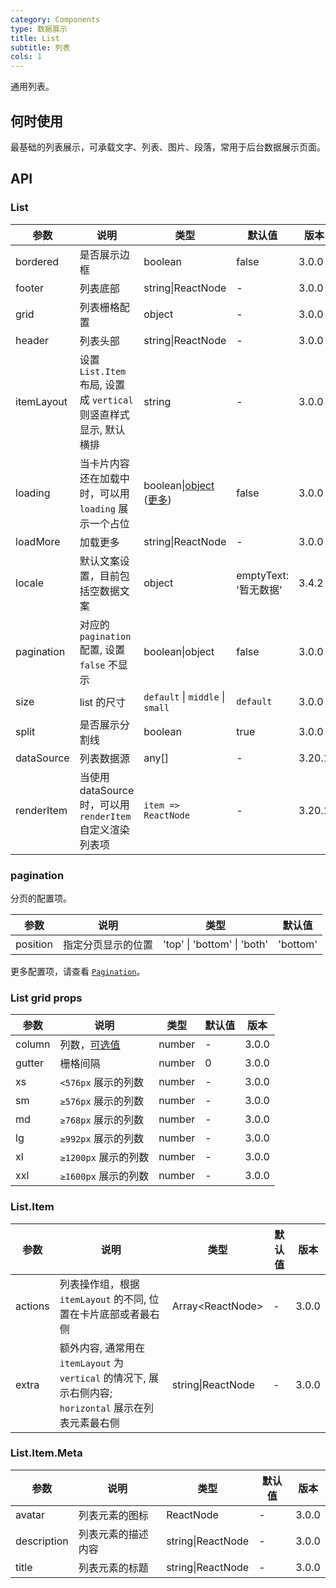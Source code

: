 ```yaml
---
category: Components
type: 数据展示
title: List
subtitle: 列表
cols: 1
---
```


通用列表。

## 何时使用

最基础的列表展示，可承载文字、列表、图片、段落，常用于后台数据展示页面。

## API

### List

| 参数 | 说明 | 类型 | 默认值 | 版本 |
| --- | --- | --- | --- | --- |
| bordered | 是否展示边框 | boolean | false | 3.0.0 |
| footer | 列表底部 | string\|ReactNode | - | 3.0.0 |
| grid | 列表栅格配置 | object | - | 3.0.0 |
| header | 列表头部 | string\|ReactNode | - | 3.0.0 |
| itemLayout | 设置 `List.Item` 布局, 设置成 `vertical` 则竖直样式显示, 默认横排 | string | - | 3.0.0 |
| loading | 当卡片内容还在加载中时，可以用 `loading` 展示一个占位 | boolean\|[object](https://ant.design/components/spin-cn/#API) ([更多](https://github.com/ant-design/ant-design/issues/8659)) | false | 3.0.0 |
| loadMore | 加载更多 | string\|ReactNode | - | 3.0.0 |
| locale | 默认文案设置，目前包括空数据文案 | object | emptyText: '暂无数据' | 3.4.2 |
| pagination | 对应的 `pagination` 配置, 设置 `false` 不显示 | boolean\|object | false | 3.0.0 |
| size | list 的尺寸 | `default` \| `middle` \| `small` | `default` | 3.0.0 |
| split | 是否展示分割线 | boolean | true | 3.0.0 |
| dataSource | 列表数据源 | any[] | - | 3.20.1 |
| renderItem | 当使用 dataSource 时，可以用 `renderItem` 自定义渲染列表项 | `item => ReactNode` | - | 3.20.1 |

### pagination

分页的配置项。

| 参数     | 说明               | 类型                        | 默认值   |
| -------- | ------------------ | --------------------------- | -------- |
| position | 指定分页显示的位置 | 'top' \| 'bottom' \| 'both' | 'bottom' | 3.6.0 |

更多配置项，请查看 [`Pagination`](/components/pagination/)。

### List grid props

| 参数 | 说明 | 类型 | 默认值 | 版本 |
| --- | --- | --- | --- | --- |
| column | 列数，[可选值](https://github.com/ant-design/ant-design/blob/a7f17b4cdebbca07b3b9ce5698de61e772d46237/components/list/index.tsx#L16) | number | - | 3.0.0 |
| gutter | 栅格间隔 | number | 0 | 3.0.0 |
| xs | `<576px` 展示的列数 | number | - | 3.0.0 |
| sm | `≥576px` 展示的列数 | number | - | 3.0.0 |
| md | `≥768px` 展示的列数 | number | - | 3.0.0 |
| lg | `≥992px` 展示的列数 | number | - | 3.0.0 |
| xl | `≥1200px` 展示的列数 | number | - | 3.0.0 |
| xxl | `≥1600px` 展示的列数 | number | - | 3.0.0 |

### List.Item

| 参数 | 说明 | 类型 | 默认值 | 版本 |
| --- | --- | --- | --- | --- |
| actions | 列表操作组，根据 `itemLayout` 的不同, 位置在卡片底部或者最右侧 | Array&lt;ReactNode> | - | 3.0.0 |
| extra | 额外内容, 通常用在 `itemLayout` 为 `vertical` 的情况下, 展示右侧内容; `horizontal` 展示在列表元素最右侧 | string\|ReactNode | - | 3.0.0 |

### List.Item.Meta

| 参数        | 说明               | 类型              | 默认值 | 版本  |
| ----------- | ------------------ | ----------------- | ------ | ----- |
| avatar      | 列表元素的图标     | ReactNode         | -      | 3.0.0 |
| description | 列表元素的描述内容 | string\|ReactNode | -      | 3.0.0 |
| title       | 列表元素的标题     | string\|ReactNode | -      | 3.0.0 |
